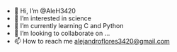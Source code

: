 - 👋 Hi, I’m @AleH3420
- 👀 I’m interested in science
- 🌱 I’m currently learning C and Python
- 💞️ I’m looking to collaborate on ...
- 📫 How to reach me alejandroflores3420@gmail.com

<!---
AleH3420/AleH3420 is a ✨ special ✨ repository because its `README.md` (this file) appears on your GitHub profile.
You can click the Preview link to take a look at your changes.
--->
